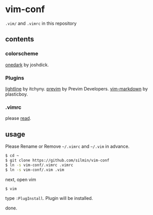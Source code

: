 # vim-conf
`.vim/` and `.vimrc` in this repository

## contents
### colorscheme
[onedark](https://github.com/joshdick/onedark.vim) by joshdick.

### Plugins
[lightline](https://github.com/itchyny/lightline.vim) by itchyny.
[previm](https://github.com/previm/previm) by Previm Developers.
[vim-markdown](https://github.com/plasticboy/vim-markdown) by plasticboy.

### .vimrc
please [read](.vimrc).

## usage
Please Rename or Remove `~/.vimrc` and `~/.vim` in advance.
```bash
$ cd ~
$ git clone https://github.com/silmin/vim-conf
$ ln -s vim-conf/.vimrc .vimrc
$ ln -s vim-conf/.vim .vim
```

next, open vim
```bash
$ vim
```
type `:PlugInstall`.
Plugin will be installed.

done.
